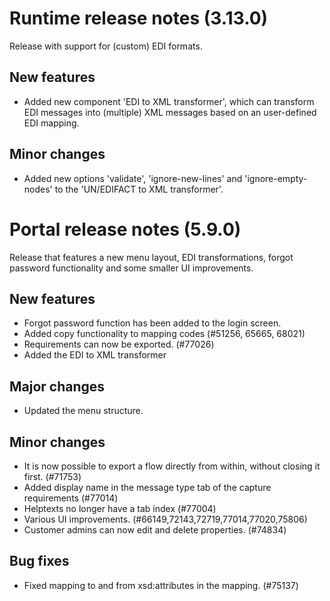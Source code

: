 # Runtime release notes (3.13.0)
Release with support for (custom) EDI formats.
## New features
- Added new component 'EDI to XML transformer', which can transform EDI messages into (multiple) XML messages based on an user-defined EDI mapping.
## Minor changes
- Added new options 'validate', 'ignore-new-lines' and 'ignore-empty-nodes' to the 'UN/EDIFACT to XML transformer'.

# Portal release notes (5.9.0)
Release that features a new menu layout, EDI transformations, forgot password functionality and some smaller UI improvements.
## New features
- Forgot password function has been added to the login screen.
- Added copy functionality to mapping codes (#51256, 65665, 68021)
- Requirements can now be exported. (#77026)
- Added the EDI to XML transformer
## Major changes
- Updated the menu structure.
## Minor changes
- It is now possible to export a flow directly from within, without closing it first. (#71753)
- Added display name in the message type tab of the capture requirements (#77014)
- Helptexts no longer have a tab index (#77004)
- Various UI improvements. (#66149,72143,72719,77014,77020,75806)
- Customer admins can now edit and delete properties. (#74834)
## Bug fixes
- Fixed mapping to and from xsd:attributes in the mapping. (#75137)
